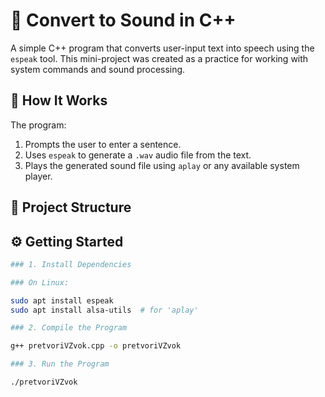 # 🎵 Convert to Sound in C++

A simple C++ program that converts user-input text into speech using the `espeak` tool. This mini-project was created as a practice for working with system commands and sound processing.

## 🚀 How It Works

The program:
1. Prompts the user to enter a sentence.
2. Uses `espeak` to generate a `.wav` audio file from the text.
3. Plays the generated sound file using `aplay` or any available system player.

## 📁 Project Structure


## ⚙️ Getting Started

```bash
### 1. Install Dependencies

### On Linux:

sudo apt install espeak
sudo apt install alsa-utils  # for 'aplay'

### 2. Compile the Program

g++ pretvoriVZvok.cpp -o pretvoriVZvok

### 3. Run the Program

./pretvoriVZvok
